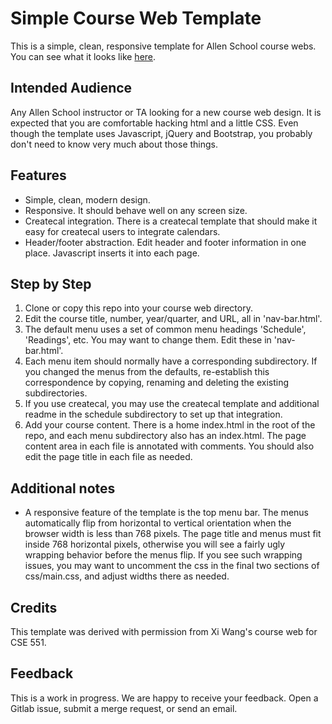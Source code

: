 # Simple Course Web Template

This is a simple, clean, responsive template for Allen School course webs.  
You can see what it looks like [here](http://www.cs.washington.edu/lab/simple-courseweb-template).

## Intended Audience

Any Allen School instructor or TA looking for a new course web design.  It is expected that you are comfortable hacking html and a little CSS.  Even though the template uses Javascript, jQuery and Bootstrap, you probably don't need to know very much about those things.

## Features

* Simple, clean, modern design.
* Responsive.  It should behave well on any screen size.
* Createcal integration.  There is a createcal template that should make it easy for createcal users to integrate calendars.
* Header/footer abstraction. Edit header and footer information in one place.  Javascript inserts it into each page.

## Step by Step

1. Clone or copy this repo into your course web directory.
2. Edit the course title, number, year/quarter, and URL, all in 'nav-bar.html'.  
3. The default menu uses a set of common menu headings 'Schedule', 'Readings', etc.  You may want to change them.  Edit these in 'nav-bar.html'.
4. Each menu item should normally have a corresponding subdirectory. If you changed the menus from the defaults, re-establish this correspondence by copying, renaming and deleting the existing subdirectories.
5. If you use createcal, you may use the createcal template and additional readme in the schedule subdirectory to set up that integration.
6. Add your course content.  There is a home index.html in the root of the repo, and each menu subdirectory also has an index.html. The page content area in each file is annotated with comments.  You should also edit the page title in each file as needed.

## Additional notes

* A responsive feature of the template is the top menu bar.  The menus automatically flip from horizontal to vertical orientation when the browser width is less than 768 pixels.  The page title and menus must fit inside 768 horizontal pixels, otherwise you will see a fairly ugly wrapping behavior before the menus flip.  If you see such wrapping issues, you may want to uncomment the css in the final two sections of css/main.css, and adjust widths there as needed.

## Credits

This template was derived with permission from Xi Wang's course web for CSE 551.

## Feedback

This is a work in progress.  We are happy to receive your feedback.  Open a Gitlab issue, submit a merge request, or send an email.